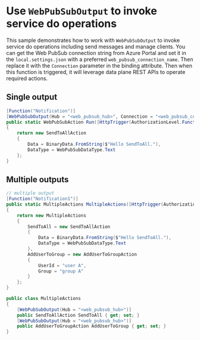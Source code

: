 # Use `WebPubSubOutput` to invoke service do operations

This sample demonstrates how to work with `WebPubSubOutput` to invoke service do operations including send messages and manage clients. You can get the Web PubSub connection string from Azure Portal and set it in the `local.settings.json` with a preferred `web_pubsub_connection_name`. Then replace it with the `Connection` parameter in the binding attribute. Then when this function is triggered, it will leverage data plane REST APIs to operate required actions.

## Single output

```C# Snippet:WebPubSubOutputFunction
[Function("Notification")]
[WebPubSubOutput(Hub = "<web_pubsub_hub>", Connection = "<web_pubsub_connection_name>")]
public static WebPubSubAction Run([HttpTrigger(AuthorizationLevel.Function, "get", "post")] HttpRequestData req)
{
    return new SendToAllAction
    {
        Data = BinaryData.FromString($"Hello SendToAll."),
        DataType = WebPubSubDataType.Text
    };
}
```

## Multiple outputs

```C# Snippet:WebPubSubOutputFunction_Multiple
// multiple output
[Function("Notification1")]
public static MultipleActions MultipleActions([HttpTrigger(AuthorizationLevel.Function, "get", "post")] HttpRequestData req)
{
    return new MultipleActions
    {
        SendToAll = new SendToAllAction
        {
            Data = BinaryData.FromString($"Hello SendToAll."),
            DataType = WebPubSubDataType.Text
        },
        AddUserToGroup = new AddUserToGroupAction
        {
            UserId = "user A",
            Group = "group A"
        }
    };
}

public class MultipleActions
{
    [WebPubSubOutput(Hub = "<web_pubsub_hub>")]
    public SendToAllAction SendToAll { get; set; }
    [WebPubSubOutput(Hub = "<web_pubsub_hub>")]
    public AddUserToGroupAction AddUserToGroup { get; set; }
}
```